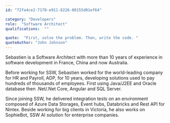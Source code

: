 ```yaml
---
id: "72fa4ce2-7170-e911-8226-00155d01ef64"

category: "Developers"
role:  "Software Architect"
qualifications:  ""

quote:  "First, solve the problem. Then, write the code. "
quoteAuthor: "John Johnson"
---
```


Sebastien is a Software Architect with more than 10 years of experience in software development in France, China and now Australia. 

Before working for SSW, Sebastien worked for the world-leading company for HR and Payroll, ADP, for 10 years, developing solutions used to pay hundreds of thousands of employees. First using Java/J2EE and Oracle database then .Net/.Net Core, Angular and SQL Server.

Since joining SSW, he delivered integration tests on an environment composed of Azure Data Storages, Event hubs, Databricks and Rest API for Nintex. Beside working for big clients in Victoria, he also works on SophieBot, SSW AI solution for enterprise companies. 
